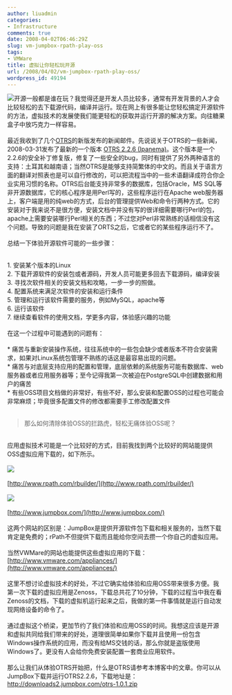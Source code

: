 ```yaml
---
author: liuadmin
categories:
- Infrastructure
comments: true
date: 2008-04-02T06:46:29Z
slug: vm-jumpbox-rpath-play-oss
tags:
- VMWare
title: 虚拟让你轻松玩开源
url: /2008/04/02/vm-jumpbox-rpath-play-oss/
wordpress_id: 49194
---
```


[![](http://www.martinliu.cn/wp-content/uploads/2008/04/homepage-promo.png)](http://www.martinliu.cn/wp-content/uploads/2008/04/homepage-promo.png)开源一般都是谁在玩？我觉得还是开发人员比较多，通常有开发背景的人才会比较轻松的去下载源代码，编译并运行。现在网上有很多能让您轻松搞定开源软件的方法，虚拟技术的发展使我们能更轻松的获取并运行开源的解决方案。向往糖果盒子中放巧克力一样容易。<br /><br />最近我收到了几个[OTRS](http://otrs.org)的新版发布的新闻邮件。先说说关于OTRS的一些新闻，2008-03-31发布了最新的一个版本 [OTRS 2.2.6 (Ipanema)](http://otrs.org/news/2008/otrs_2_2_6/)。这个版本是一个2.2.6的安全补丁修复版，修复了一些安全的bug，同时有提供了另外两种语言的支持：土耳其和越南语；当然OTRS是能够支持简繁体的中文的。而且关于语言方面的翻译对照表也是可以自行修改的，可以把流程当中的一些术语翻译成符合你企业实用习惯的名称。OTRS后台能支持非常多的数据库，包括Oracle，MS SQL等非开源数据库，它的核心程序是用Perl写的，这些程序运行在Apache web服务器上，客户端是用的纯web的方式，后台的管理提供Web和命令行两种方式。它的安装对于我来说不是很方便，安装文档中并没有写的很详细需要哪行Perl的包，apache上需要安装哪行Perl相关的东西；不过您对Perl非常熟练的话相信没有这个问题。导致的问题是我在安装了ORTS之后，它或者它的某些程序运行不了。<br /><br />总结一下体验开源软件可能的一些步骤：<br />

<br />	
  1. 安装某个版本的Linux
<br />	
  2. 下载开源软件的安装包或者源码，开发人员可能更多回去下载源码，编译安装
<br />	
  3. 寻找次软件相关的安装文档和攻略，一步一步的照做。
<br />	
  4. 配置系统来满足次软件的安装和运行条件
<br />	
  5. 管理和运行该软件需要的服务，例如MySQL，apache等
<br />	
  6. 运行该软件
<br />	
  7. 继续查看软件的使用文档，学更多内容，体验感兴趣的功能
<br /><br />在这一个过程中可能遇到的问题有：<br /><br />	
  * 痛苦与重新安装操作系统，往往系统中的一些包会缺少或者版本不符合安装需求，如果对Linux系统包管理不熟练的话这是最容易出现的问题。
<br />	
  * 痛苦与对底层支持应用的配置和管理，底层依赖的系统服务可能有数据库、web服务器或者应用服务器等；至今记得我第一次被迫在PostgreSQL中创建数据和用户的痛苦
<br />	
  * 有些OSS项目文档做的非常好，有些不好，那么安装和配置OSS的过程也可能会非常麻烦；毕竟很多配置文件的修改都需要手工修改配置文件
<br /><br />

<blockquote>那么如何清除体验OSS的拦路虎，轻松无痛体验OSS呢？</blockquote>

<br />应用虚拟技术可能是一个比较好的方式，目前我找到两个比较好的网站能提供OSS虚拟应用下载的，如下所示。<br /><br />![](http://www.rpath.com/conary-static//apps/mint/images/corplogo.gif)<br /><br />[http://www.rpath.com/rbuilder/](http://www.rpath.com/rbuilder/)<br /><br />![](http://www.jumpbox.com/sites/all/themes/jumpbox/logo-white.gif)<br /><br />[http://www.jumpbox.com/](http://www.jumpbox.com/)<br /><br />这两个网站的区别是：JumpBox是提供开源软件包下载和相关服务的，当然下载肯定是免费的；rPath不但提供下载而且能给你空间去攒一个你自己的虚拟应用。<br /><br />当然VWMare的网站也能提供这些虚拟应用的下载：[http://www.vmware.com/appliances/](http://www.vmware.com/appliances/)<br /><br />这里不想讨论虚拟技术的好处，不过它确实给体验和应用OSS带来很多方便。我第一次下载的虚拟应用是Zenoss，下载总共花了10分钟，下载的过程当中我在看Zenoss的文档，下载的虚拟机运行起来之后，我做的第一件事情就是运行自动发现网络设备的命令了。<br /><br />通过虚拟这个桥梁，更加节约了我们体验和应用OSS的时间。我想这应该是开源和虚拟共同给我们带来的好处，道理很简单如果你下载并且使用一份包含Windows操作系统的应用，而没有给MS交钱的话，那么你就是盗版使用Windows了。更没有人会给你免费安装配置一套商业应用软件。<br /><br />那么让我们从体验OTRS开始把，什么是OTRS请参考本博客中的文章。你可以从JumpBox下载并运行OTRS2.2.6，下载地址是：[http://downloads2.jumpbox.com/otrs-1.0.1.zip ](http://downloads2.jumpbox.com/otrs-1.0.1.zip)
